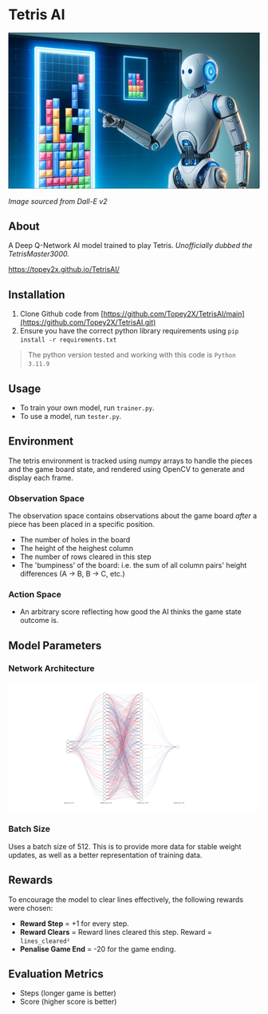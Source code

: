 # Tetris AI

![AI plays tetris](images/ai_tetris.png)

*Image sourced from Dall-E v2*

## About

A Deep Q-Network AI model trained to play Tetris. *Unofficially dubbed the TetrisMaster3000.*

https://topey2x.github.io/TetrisAI/

## Installation
1. Clone Github code from [https://github.com/Topey2X/TetrisAI/main](https://github.com/Topey2X/TetrisAI.git)
2. Ensure you have the correct python library requirements using `pip install -r requirements.txt`
> The python version tested and working with this code is `Python 3.11.9`

## Usage
 - To train your own model, run `trainer.py`.
 - To use a model, run `tester.py`.

## Environment

The tetris environment is tracked using numpy arrays to handle the pieces and the game board state, and rendered using OpenCV to generate and display each frame.

### Observation Space

The observation space contains observations about the game board *after* a piece has been placed in a specific position.

- The number of holes in the board
- The height of the heighest column
- The number of rows cleared in this step
- The 'bumpiness' of the board: i.e. the sum of all column pairs' height differences (A → B, B → C, etc.)

### Action Space

- An arbitrary score reflecting how good the AI thinks the game state outcome is.

## Model Parameters 

### Network Architecture

![Nueral Network Architecture](images/nn.svg)

### Batch Size

Uses a batch size of 512. This is to provide more data for stable weight updates, as well as a better representation of training data.

## Rewards

To encourage the model to clear lines effectively, the following rewards were chosen:

- **Reward Step** = +1 for every step.
- **Reward Clears** = Reward lines cleared this step. Reward = `lines_cleared²`
- **Penalise Game End** = -20 for the game ending.

## Evaluation Metrics

- Steps (longer game is better)
- Score (higher score is better)
